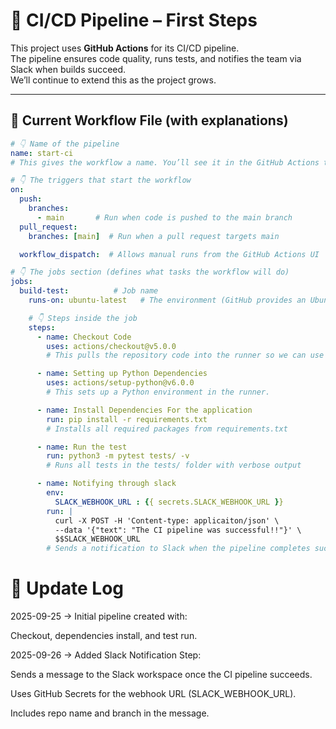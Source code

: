 # 🚀 CI/CD Pipeline – First Steps

This project uses **GitHub Actions** for its CI/CD pipeline.  
The pipeline ensures code quality, runs tests, and notifies the team via Slack when builds succeed.  
We’ll continue to extend this as the project grows.  

---

## 📄 Current Workflow File (with explanations)

```yaml
# 👇 Name of the pipeline
name: start-ci
# This gives the workflow a name. You’ll see it in the GitHub Actions tab.

# 👇 The triggers that start the workflow
on:
  push:
    branches:
      - main       # Run when code is pushed to the main branch
  pull_request:
    branches: [main]  # Run when a pull request targets main

  workflow_dispatch:  # Allows manual runs from the GitHub Actions UI

# 👇 The jobs section (defines what tasks the workflow will do)
jobs:
  build-test:          # Job name
    runs-on: ubuntu-latest   # The environment (GitHub provides an Ubuntu VM)

    # 👇 Steps inside the job
    steps:
      - name: Checkout Code
        uses: actions/checkout@v5.0.0
        # This pulls the repository code into the runner so we can use it.

      - name: Setting up Python Dependencies
        uses: actions/setup-python@v6.0.0
        # This sets up a Python environment in the runner.

      - name: Install Dependencies For the application
        run: pip install -r requirements.txt
        # Installs all required packages from requirements.txt

      - name: Run the test
        run: python3 -m pytest tests/ -v
        # Runs all tests in the tests/ folder with verbose output

      - name: Notifying through slack
        env:
          SLACK_WEBHOOK_URL : {{ secrets.SLACK_WEBHOOK_URL }}
        run: |
          curl -X POST -H 'Content-type: applicaiton/json' \
          --data '{"text": "The CI pipeline was successful!!"}' \
          $$SLACK_WEBHOOK_URL
        # Sends a notification to Slack when the pipeline completes successfully 
```

# 📅 Update Log

2025-09-25 → Initial pipeline created with:

Checkout, dependencies install, and test run.

2025-09-26 → Added Slack Notification Step:

Sends a message to the Slack workspace once the CI pipeline succeeds.

Uses GitHub Secrets for the webhook URL (SLACK_WEBHOOK_URL).

Includes repo name and branch in the message.
